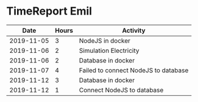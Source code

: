 # TimeReport Emil
| Date  |      Hours    | Activity                                       |
| ----------- | ------- |------------------------------------------------
| 2019-11-05 | 3 | NodeJS in docker |
| 2019-11-06 | 2 | Simulation Electricity |
| 2019-11-06 | 2 | Database in docker |
| 2019-11-07 | 4 | Failed to connect NodeJS to database |
| 2019-11-12 | 3 | Database in docker |
| 2019-11-12 | 1 | Connect NodeJS to database |
